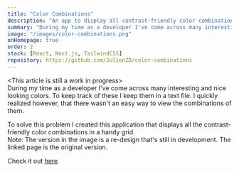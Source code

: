 ```yaml
---
title: "Color Combinations"
description: "An app to display all contrast-friendly color combinations of the given colors."
summary: "During my time as a developer I've come across many interesting and nice looking colors. To keep track of these I keep them in a text file. I quickly realized however, that there wasn't an easy way to view the combinations of them. To solve this problem I created this application that displays all the contrast-friendly color combinations in a handy grid."
image: "/images/color-combinations.png"
onHomepage: true
order: 2
stack: [React, Next.js, TailwindCSS]
repository: https://github.com/JulienZD/color-combinations
---
```


\<This article is still a work in progress>  
During my time as a developer I've come across many interesting and nice looking colors. To keep track of these I keep them in a text file. I quickly realized however, that there wasn't an easy way to view the combinations of them.  

To solve this problem I created this application that displays all the contrast-friendly color combinations in a handy grid.  
Note: The version in the image is a re-design that's still in development. The linked page is the original version.   

Check it out [here](https://colors.jzd.me/)
